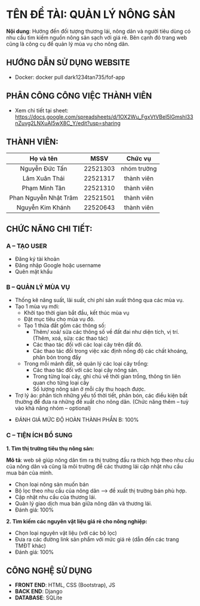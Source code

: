 # **TÊN ĐỀ TÀI: QUẢN LÝ NÔNG SẢN**

__Nội dung__: Hướng đến đối tượng thương lái, nông dân và người tiêu dùng
có nhu cầu tìm kiếm nguồn nông sản sạch với giá rẻ. Bên cạnh đó trang
web cũng là công cụ để quản lý mùa vụ cho nông dân.
## **HƯỚNG DẪN SỬ DỤNG WEBSITE**
- Docker: docker pull dark1234tan735/fof-app
## **PHÂN CÔNG CÔNG VIỆC THÀNH VIÊN**
- Xem chi tiết tại sheet: https://docs.google.com/spreadsheets/d/1OX2Wu_FgxVtVBel5lGmshl33nZuvg2LNXuAl5wX8C_Y/edit?usp=sharing

## **THÀNH VIÊN:**
 
|Họ và tên|MSSV|Chức vụ|
| :------------:|:-------------:|:-----:|
|Nguyễn Đức Tấn|22521303|nhóm trưởng|
|Lâm Xuân Thái|22521317|thành viên|
|Phạm Minh Tân|22521310|thành viên|
|Phan Nguyễn Nhật Trâm|22521501|thành viên|
|Nguyễn Kim Khánh|22520643|thành viên|

## **CHỨC NĂNG CHI TIẾT:**

### **A – TẠO USER**
- Đăng ký tài khoản
- Đăng nhập Google hoặc username
- Quên mật khẩu

### **B – QUẢN LÝ MÙA VỤ**
- Thống kê năng suất, lãi suất, chi phí sản xuất thông qua các mùa vụ.
- Tạo 1 mùa vụ mới:
    - Khởi tạo thời gian bắt đầu, kết thúc mùa vụ
    - Đặt mục tiêu cho mùa vụ đó.
    - Tạo 1 thửa đất gồm các thông số:
        - Thêm/ xoá/ sửa các thông số về đất đai như diện tích, vị
      trí. (Thêm, xoá, sửa: các thao tác)
        - Các thao tác đối với các loại cây trên đất đó.
        - Các thao tác đối trong việc xác định nồng độ các chất
      khoáng, phân bón trong đấy
    - Trong mỗi mảnh đất, sẽ quản lý các loại cây trồng:
        - Các thao tác đối với các loại cây nông sản.
        - Trong từng loại cây, ghi chú về thời gian trồng, thông tin liên
      quan cho từng loại cây
        - Số lượng nông sản ở mỗi cây thu hoạch được.
- Trợ lý ảo: phân tích những yếu tố thời tiết, phân bón, các điều kiện
bất thường để đưa ra những đề xuất cho nông dân. (Chức năng thêm – tuỳ vào khả năng nhóm – optional)
* ĐÁNH GIÁ MỨC ĐỘ HOÀN THÀNH PHẦN B: 100%

### **C – TIỆN ÍCH BỔ SUNG**
  
__1. Tìm thị trường tiêu thụ nông sản:__
   
__Mô tả__: web sẽ giúp nông dân tìm ra thị trường đầu ra thích hợp theo
nhu cầu của nông dân và cũng là môi trường để các thương lái cập nhật
nhu cầu mua bán của mình.
- Chọn loại nông sản muốn bán
- Bộ lọc theo nhu cầu của nông dân --> đề xuất thị trường bán phù
hợp.
- Cập nhật nhu cầu của thương lái.
- Quản lý giao dịch mua bán giữa nông dân và thương lái.
- Đánh giá: 100%

__2. Tìm kiếm các nguyên vật liệu giá rẻ cho nông nghiệp:__
- Chọn loại nguyên vật liệu (với các bộ lọc)
- Đưa ra các đường link sản phẩm với mức giá rẻ (dẫn đến các trang
TMĐT khác)
- Đánh giá: 100%

## **CÔNG NGHỆ SỬ DỤNG**
- __FRONT END__: HTML, CSS (Bootstrap), JS 
- __BACK END__: Django
- __DATABASE__: SQLite
